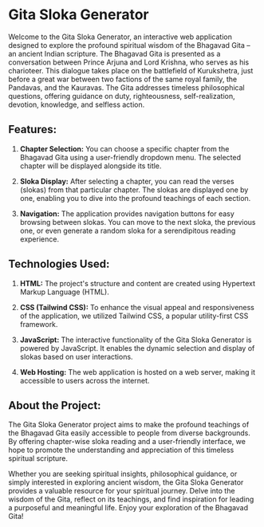# Gita Sloka Generator

Welcome to the Gita Sloka Generator, 
an interactive web application designed to explore the profound spiritual wisdom of the Bhagavad Gita – an ancient Indian scripture. 
The Bhagavad Gita is presented as a conversation between Prince Arjuna and Lord Krishna, who serves as his charioteer. 
This dialogue takes place on the battlefield of Kurukshetra, just before a great war between two factions of the same royal family, the Pandavas, and the Kauravas. The Gita addresses timeless philosophical questions, offering guidance on duty, righteousness, self-realization, devotion, knowledge, and selfless action.

## Features:

1. **Chapter Selection:** You can choose a specific chapter from the Bhagavad Gita using a user-friendly dropdown menu. The selected chapter will be displayed alongside its title.

2. **Sloka Display:** After selecting a chapter, you can read the verses (slokas) from that particular chapter. The slokas are displayed one by one, enabling you to dive into the profound teachings of each section.

3. **Navigation:** The application provides navigation buttons for easy browsing between slokas. You can move to the next sloka, the previous one, or even generate a random sloka for a serendipitous reading experience.

## Technologies Used:

1. **HTML:** The project's structure and content are created using Hypertext Markup Language (HTML).

2. **CSS (Tailwind CSS):** To enhance the visual appeal and responsiveness of the application, we utilized Tailwind CSS, a popular utility-first CSS framework.

3. **JavaScript:** The interactive functionality of the Gita Sloka Generator is powered by JavaScript. It enables the dynamic selection and display of slokas based on user interactions.

4. **Web Hosting:** The web application is hosted on a web server, making it accessible to users across the internet.

## About the Project:

The Gita Sloka Generator project aims to make the profound teachings of the Bhagavad Gita easily accessible to people from diverse backgrounds. By offering chapter-wise sloka reading and a user-friendly interface, we hope to promote the understanding and appreciation of this timeless spiritual scripture.

Whether you are seeking spiritual insights, philosophical guidance, or simply interested in exploring ancient wisdom, the Gita Sloka Generator provides a valuable resource for your spiritual journey. Delve into the wisdom of the Gita, reflect on its teachings, and find inspiration for leading a purposeful and meaningful life. Enjoy your exploration of the Bhagavad Gita!
